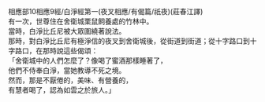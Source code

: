 相應部10相應9經/白淨經第一(夜叉相應/有偈篇/祇夜)(莊春江譯)  
有一次，世尊住在舍衛城栗鼠飼養處的竹林中。  
當時，白淨比丘尼被大眾圍繞著說法。  
那時，對白淨比丘尼有極淨信的夜叉到舍衛城後，從街道到街道；從十字路口到十字路口，在那時說這些偈頌：  
「舍衛城中的人們怎麼了？像喝了蜜酒那樣睡著了，  
他們不侍奉白淨，當她教導不死之境。  
然而，那是不厭倦的，美味、有營養的，  
有慧者喝了，認為如雲之於旅人。」  
  
  
